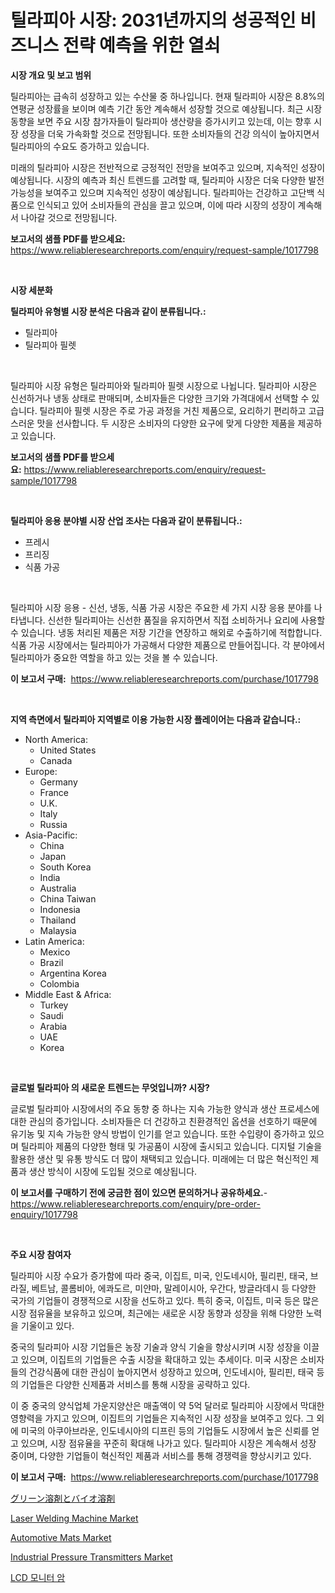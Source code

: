 <p><h1>틸라피아 시장: 2031년까지의 성공적인 비즈니스 전략 예측을 위한 열쇠</h1></p><p><strong>시장 개요 및 보고 범위</strong></p>
<p><p>틸라피아는 급속히 성장하고 있는 수산물 중 하나입니다. 현재 틸라피아 시장은 8.8%의 연평균 성장률을 보이며 예측 기간 동안 계속해서 성장할 것으로 예상됩니다. 최근 시장 동향을 보면 주요 시장 참가자들이 틸라피아 생산량을 증가시키고 있는데, 이는 향후 시장 성장을 더욱 가속화할 것으로 전망됩니다. 또한 소비자들의 건강 의식이 높아지면서 틸라피아의 수요도 증가하고 있습니다.</p><p>미래의 틸라피아 시장은 전반적으로 긍정적인 전망을 보여주고 있으며, 지속적인 성장이 예상됩니다. 시장의 예측과 최신 트렌드를 고려할 때, 틸라피아 시장은 더욱 다양한 발전 가능성을 보여주고 있으며 지속적인 성장이 예상됩니다. 틸라피아는 건강하고 고단백 식품으로 인식되고 있어 소비자들의 관심을 끌고 있으며, 이에 따라 시장의 성장이 계속해서 나아갈 것으로 전망됩니다.</p></p>
<p><strong>보고서의 샘플 PDF를 받으세요:</strong> <a href="https://www.reliableresearchreports.com/enquiry/request-sample/1017798">https://www.reliableresearchreports.com/enquiry/request-sample/1017798</a></p>
<p>&nbsp;</p>
<p><strong>시장 세분화</strong></p>
<p><strong>틸라피아 유형별 시장 분석은 다음과 같이 분류됩니다.:</strong></p>
<p><ul><li>틸라피아</li><li>틸라피아 필렛</li></ul></p>
<p>&nbsp;</p>
<p><p>틸라피아 시장 유형은 틸라피아와 틸라피아 필렛 시장으로 나뉩니다. 틸라피아 시장은 신선하거나 냉동 상태로 판매되며, 소비자들은 다양한 크기와 가격대에서 선택할 수 있습니다. 틸라피아 필렛 시장은 주로 가공 과정을 거친 제품으로, 요리하기 편리하고 고급스러운 맛을 선사합니다. 두 시장은 소비자의 다양한 요구에 맞게 다양한 제품을 제공하고 있습니다.</p></p>
<p><strong>보고서의 샘플 PDF를 받으세요:</strong>&nbsp;<a href="https://www.reliableresearchreports.com/enquiry/request-sample/1017798">https://www.reliableresearchreports.com/enquiry/request-sample/1017798</a></p>
<p>&nbsp;</p>
<p><strong> 틸라피아 응용 분야별 시장 산업 조사는 다음과 같이 분류됩니다.:</strong></p>
<p><ul><li>프레시</li><li>프리징</li><li>식품 가공</li></ul></p>
<p>&nbsp;</p>
<p><p>틸라피아 시장 응용 - 신선, 냉동, 식품 가공 시장은 주요한 세 가지 시장 응용 분야를 나타냅니다. 신선한 틸라피아는 신선한 품질을 유지하면서 직접 소비하거나 요리에 사용할 수 있습니다. 냉동 처리된 제품은 저장 기간을 연장하고 해외로 수출하기에 적합합니다. 식품 가공 시장에서는 틸라피아가 가공해서 다양한 제품으로 만들어집니다. 각 분야에서 틸라피아가 중요한 역할을 하고 있는 것을 볼 수 있습니다.</p></p>
<p><strong>이 보고서 구매:</strong>&nbsp; <a href="https://www.reliableresearchreports.com/purchase/1017798">https://www.reliableresearchreports.com/purchase/1017798</a></p>
<p>&nbsp;</p>
<p><strong>지역 측면에서 틸라피아 지역별로 이용 가능한 시장 플레이어는 다음과 같습니다.:</strong></p>
<p><ul>
    <li>
        North America:
        <ul>
            <li>United States</li>
            <li>Canada</li>
        </ul>
    </li>
    <li>
        Europe:
        <ul>
            <li>Germany</li>
            <li>France</li>
            <li>U.K.</li>
            <li>Italy</li>
            <li>Russia</li>
        </ul>
    </li>
    <li>
        Asia-Pacific:
        <ul>
            <li>China</li>
            <li>Japan</li>
            <li>South Korea</li>
            <li>India</li>
            <li>Australia</li>
            <li>China Taiwan</li>
            <li>Indonesia</li>
            <li>Thailand</li>
            <li>Malaysia</li>
        </ul>
    </li>
    <li>
        Latin America:
        <ul>
            <li>Mexico</li>
            <li>Brazil</li>
            <li>Argentina Korea</li>
            <li>Colombia</li>
        </ul>
    </li>
    <li>
        Middle East & Africa:
        <ul>
            <li>Turkey</li>
            <li>Saudi</li>
            <li>Arabia</li>
            <li>UAE</li>
            <li>Korea</li>
        </ul>
    </li>
    </ul></p>
<p>&nbsp;</p>
<p><strong>글로벌 틸라피아 의 새로운 트렌드는 무엇입니까? 시장?</strong></p>
<p><p>글로벌 틸라피아 시장에서의 주요 동향 중 하나는 지속 가능한 양식과 생산 프로세스에 대한 관심의 증가입니다. 소비자들은 더 건강하고 친환경적인 옵션을 선호하기 때문에 유기농 및 지속 가능한 양식 방법이 인기를 얻고 있습니다. 또한 수입량이 증가하고 있으며 틸라피아 제품의 다양한 형태 및 가공품이 시장에 출시되고 있습니다. 디지털 기술을 활용한 생산 및 유통 방식도 더 많이 채택되고 있습니다. 미래에는 더 많은 혁신적인 제품과 생산 방식이 시장에 도입될 것으로 예상됩니다.</p></p>
<p><strong>이 보고서를 구매하기 전에 궁금한 점이 있으면 문의하거나 공유하세요.</strong>- <a href="https://www.reliableresearchreports.com/enquiry/pre-order-enquiry/1017798">https://www.reliableresearchreports.com/enquiry/pre-order-enquiry/1017798</a></p>
<p>&nbsp;</p>
<p><strong>주요 시장 참여자</strong></p>
<p><p>틸라피아 시장 수요가 증가함에 따라 중국, 이집트, 미국, 인도네시아, 필리핀, 태국, 브라질, 베트남, 콜롬비아, 에콰도르, 미얀마, 말레이시아, 우간다, 방글라데시 등 다양한 국가의 기업들이 경쟁적으로 시장을 선도하고 있다. 특히 중국, 이집트, 미국 등은 많은 시장 점유율을 보유하고 있으며, 최근에는 새로운 시장 동향과 성장을 위해 다양한 노력을 기울이고 있다.</p><p>중국의 틸라피아 시장 기업들은 농장 기술과 양식 기술을 향상시키며 시장 성장을 이끌고 있으며, 이집트의 기업들은 수출 시장을 확대하고 있는 추세이다. 미국 시장은 소비자들의 건강식품에 대한 관심이 높아지면서 성장하고 있으며, 인도네시아, 필리핀, 태국 등의 기업들은 다양한 신제품과 서비스를 통해 시장을 공략하고 있다.</p><p>이 중 중국의 양식업체 가운지양산은 매출액이 약 5억 달러로 틸라피아 시장에서 막대한 영향력을 가지고 있으며, 이집트의 기업들은 지속적인 시장 성장을 보여주고 있다. 그 외에 미국의 아쿠아브라운, 인도네시아의 디프린 등의 기업들도 시장에서 높은 신뢰를 얻고 있으며, 시장 점유율을 꾸준히 확대해 나가고 있다. 틸라피아 시장은 계속해서 성장 중이며, 다양한 기업들이 혁신적인 제품과 서비스를 통해 경쟁력을 향상시키고 있다.</p></p>
<p><strong>이 보고서 구매:</strong>&nbsp;&nbsp;<a href="https://www.reliableresearchreports.com/purchase/1017798">https://www.reliableresearchreports.com/purchase/1017798</a></p>
<p><p><a href="https://github.com/zjkmgcs938405/Market-Research-Report-List-1/blob/main/8625038188576.md">グリーン溶剤とバイオ溶剤</a></p><p><a href="https://meowing-lemming-dd3.notion.site/Laser-Welding-Machine-Market-A-Comprehensive-Report-of-its-Market-Share-Growth-Trends-2024-2031-c681052ae01c4b39a69b0483831cfc68">Laser Welding Machine Market</a></p><p><a href="https://github.com/JameTravis/Market-Research-Report-List-4/blob/main/automotive-mats-market.md">Automotive Mats Market</a></p><p><a href="https://cute-banjo-8ca.notion.site/Industrial-Pressure-Transmitters-Market-Research-Report-Unlocks-Analysis-on-the-Market-Financial-Sta-8d6d5406b1e24836b161329df3106670">Industrial Pressure Transmitters Market</a></p><p><a href="https://github.com/vsnao330707/Market-Research-Report-List-1/blob/main/5639655188421.md">LCD 모니터 암</a></p></p>
